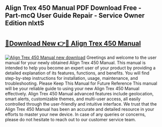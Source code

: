 ## Align Trex 450 Manual PDF Download Free - Part-mcQ User Guide Repair - Service Owner Edition nlxtS

# <h2><a href="http://bc34655.oget.top/?id=Align+Trex+450+Manual">🔗Download New 👉🔴 Align Trex 450 Manual</a></h2>

[![Align Trex 450 Manual new download](https://i.imgur.com/5g1atiW.png)](http://bc34655.oget.top/?id=Align+Trex+450+Manual)
Greetings and welcome to the user manual for your newly obtained Align Trex 450 Manual. This manual is intended to help you become an expert user of your product by providing a detailed explanation of its features, functions, and benefits. You will find step-by-step instructions for installation, usage, maintenance, and troubleshooting. Please Keep This Manual for Future Reference This manual will be your reliable guide to using your new Align Trex 450 Manual effectively. Align Trex 450 Manual advanced features include geolocation, smart alerts, customizable themes, and multi-user access, all easily controlled through the user-friendly and intuitive interface. We trust that the Align Trex 450 Manual has been an accurate and detailed resource in your efforts to master your new device. In case of any queries or concerns, please do not hesitate to reach out to our customer service team.
